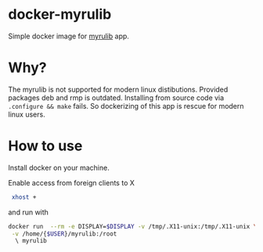 # docker-myrulib

Simple docker image for [myrulib](https://github.com/lintest/myrulib/) app.

# Why?

The myrulib is not supported for modern linux distibutions.
Provided packages deb and rmp is outdated.
Installing from source code via `.configure && make` fails.
So dockerizing of this app is rescue for modern linux users.
  
# How to use
  
Install docker on your machine.

Enable access from foreign clients to X 
```bash
 xhost +
 ```
and run with

```bash
docker run  --rm -e DISPLAY=$DISPLAY -v /tmp/.X11-unix:/tmp/.X11-unix \
 -v /home/{$USER}/myrulib:/root 
  \ myrulib
```
  


